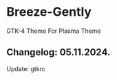 # Breeze-Gently
GTK-4 Theme For Plasma Theme

Changelog: 05.11.2024.
----------------------

Update: gtkrc
